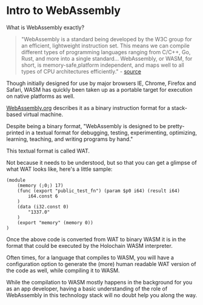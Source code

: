 # Intro to WebAssembly

What is WebAssembly exactly?

> "WebAssembly is a standard being developed by the W3C group for an efficient, lightweight instruction set. This means we can compile different types of programming languages ranging from C/C++, Go, Rust, and more into a single standard... WebAssembly, or WASM, for short, is memory-safe,platform independent, and maps well to all types of CPU architectures efficiently." - [source](https://medium.com/zkcapital/webassembly-the-future-of-blockchain-computing-1a0ae28f7e40)

Though initially designed for use by major browsers IE, Chrome, Firefox and Safari, WASM has quickly been taken up as a portable target for execution on native platforms as well.

 [WebAssembly.org](https://webassembly.org) describes it as a binary instruction format for a stack-based virtual machine.

 Despite being a binary format, "WebAssembly is designed to be pretty-printed in a textual format for debugging, testing, experimenting, optimizing, learning, teaching, and writing programs by hand."

 This textual format is called WAT.

Not because it needs to be understood, but so that you can get a glimpse of what WAT looks like, here's a little sample:

```
(module
    (memory (;0;) 17)
    (func (export "public_test_fn") (param $p0 i64) (result i64)
        i64.const 6
    )
    (data (i32.const 0)
        "1337.0"
    )
    (export "memory" (memory 0))
)
```

Once the above code is converted from WAT to binary WASM it is in the format that could be executed by the Holochain WASM interpreter.

Often times, for a language that compiles to WASM, you will have a configuration option to generate the (more) human readable WAT version of the code as well, while compiling it to WASM.

While the compilation to WASM mostly happens in the background for you as an app developer, having a basic understanding of the role of WebAssembly in this technology stack will no doubt help you along the way.
